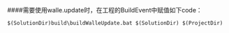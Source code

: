 ﻿####需要使用walle.update时，在工程的BuildEvent中赋值如下code：
	
	$(SolutionDir)build\buildWalleUpdate.bat $(SolutionDir) $(ProjectDir)
